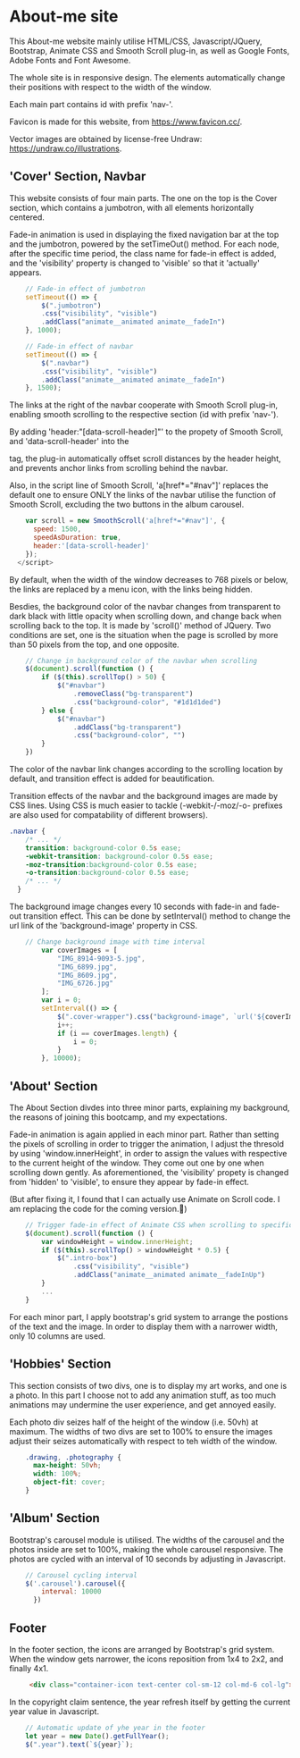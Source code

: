 # About-me site

This About-me website mainly utilise HTML/CSS, Javascript/JQuery, Bootstrap, Animate CSS and Smooth Scroll plug-in, as well as Google Fonts, Adobe Fonts and Font Awesome.

The whole site is in responsive design. The elements automatically change their positions with respect to the width of the window.

Each main part contains id with prefix 'nav-'.

Favicon is made for this website, from https://www.favicon.cc/.

Vector images are obtained by license-free Undraw: https://undraw.co/illustrations.

## 'Cover' Section, Navbar

This website consists of four main parts. The one on the top is the Cover section, which contains a jumbotron, with all elements horizontally centered. 

Fade-in animation is used in displaying the fixed navigation bar at the top and the jumbotron, powered by the setTimeOut() method. For each node, after the specific time period, the class name for fade-in effect is added, and the 'visibility' property is changed to 'visible' so that it 'actually' appears.

``` Javascript
    // Fade-in effect of jumbotron
    setTimeout(() => {
        $(".jumbotron")
        .css("visibility", "visible")
        .addClass("animate__animated animate__fadeIn") 
    }, 1000);

    // Fade-in effect of navbar
    setTimeout(() => {
        $(".navbar")
        .css("visibility", "visible")
        .addClass("animate__animated animate__fadeIn") 
    }, 1500);
```


The links at the right of the navbar cooperate with Smooth Scroll plug-in, enabling smooth scrolling to the respective section (id with prefix 'nav-'). 

By adding 'header:"[data-scroll-header]"' to the propety of Smooth Scroll, and 'data-scroll-header' into the <nav> tag, the plug-in automatically offset scroll distances by the header height, and prevents anchor links from scrolling behind the navbar. 
    
Also, in the script line of Smooth Scroll, 'a[href*="#nav"]' replaces the default one to ensure ONLY the links of the navbar utilise the function of Smooth Scroll, excluding the two buttons in the album carousel.

```Javascript
    var scroll = new SmoothScroll('a[href*="#nav"]', {
      speed: 1500,
      speedAsDuration: true,
      header:'[data-scroll-header]'
    });
  </script>

```


By default, when the width of the window decreases to 768 pixels or below, the links are replaced by a menu icon, with the links being hidden.

Besdies, the background color of the navbar changes from transparent to dark black with little opacity when scrolling down, and change back when scrolling back to the top. It is made by 'scroll()' method of JQuery. Two conditions are set, one is the situation when the page is scrolled by more than 50 pixels from the top, and one opposite.

```Javascript
    // Change in background color of the navbar when scrolling
    $(document).scroll(function () { 
        if ($(this).scrollTop() > 50) {
            $("#navbar")
                .removeClass("bg-transparent")
                .css("background-color", "#1d1d1ded")
        } else {
            $("#navbar")
                .addClass("bg-transparent")
                .css("background-color", "")
        }
    })
```

The color of the navbar link changes according to the scrolling location by default, and transition effect is added for beautification.

Transition effects of the navbar and the background images are made by CSS lines. Using CSS is much easier to tackle (-webkit-/-moz/-o- prefixes are also used for compatability of different browsers).

```CSS
.navbar {
    /* ... */
    transition: background-color 0.5s ease;
    -webkit-transition: background-color 0.5s ease;
    -moz-transition:background-color 0.5s ease;
    -o-transition:background-color 0.5s ease;
    /* ... */
  }
```


The background image changes every 10 seconds with fade-in and fade-out transition effect. This can be done by setInterval() method to change the url link of the 'background-image' property in CSS.

```Javascript
    // Change background image with time interval
        var coverImages = [
            "IMG_8914-9093-5.jpg",
            "IMG_6899.jpg",
            "IMG_8609.jpg",
            "IMG_6726.jpg"
        ];
        var i = 0;
        setInterval(() => {
            $(".cover-wrapper").css("background-image", `url('${coverImages[i]}')`)
            i++;
            if (i == coverImages.length) {
                i = 0;
            }
        }, 10000);
```


## 'About' Section

The About Section divdes into three minor parts, explaining my background, the reasons of joining this bootcamp, and my expectations. 

Fade-in animation is again applied in each minor part. Rather than setting the pixels of scrolling in order to trigger the animation, I adjust the thresold by using 'window.innerHeight', in order to assign the values with respective to the current height of the window. They come out one by one when scrolling down gently. As aforementioned, the 'visibility' propety is changed from 'hidden' to 'visible', to ensure they appear by fade-in effect.

(But after fixing it, I found that I can actually use Animate on Scroll code. I am replacing the code for the coming version.🥺)

```Javascript
    // Trigger fade-in effect of Animate CSS when scrolling to specific y-coordinate in 'About' Section
    $(document).scroll(function () { 
        var windowHeight = window.innerHeight;
        if ($(this).scrollTop() > windowHeight * 0.5) {
            $(".intro-box")
                .css("visibility", "visible")
                .addClass("animate__animated animate__fadeInUp")
        } 
        ...   
    } 
```


For each minor part, I apply bootstrap's grid system to arrange the postions of the text and the image. In order to display them with a narrower width, only 10 columns are used. 

## 'Hobbies' Section

This section consists of two divs, one is to display my art works, and one is a photo. In this part I choose not to add any animation stuff, as too much animations may undermine the user experience, and get annoyed easily.

Each photo div seizes half of the height of the window (i.e. 50vh) at maximum. The widths of two divs are set to 100% to ensure the images adjust their seizes automatically with respect to teh width of the window.

```CSS
    .drawing, .photography {
      max-height: 50vh;
      width: 100%;
      object-fit: cover;
    }
```


## 'Album' Section

Bootstrap's carousel module is utilised. The widths of the carousel and the photos inside are set to 100%, making the whole carousel responsive. The photos are cycled with an interval of 10 seconds by adjusting in Javascript.

```Javascript
    // Carousel cycling interval
    $('.carousel').carousel({
        interval: 10000
      })
```


## Footer

In the footer section, the icons are arranged by Bootstrap's grid system. When the window gets narrower, the icons reposition from 1x4 to 2x2, and finally 4x1.

```HTML
     <div class="container-icon text-center col-sm-12 col-md-6 col-lg">
```


In the copyright claim sentence, the year refresh itself by getting the current year value in Javascript.

```Javascript
    // Automatic update of yhe year in the footer
    let year = new Date().getFullYear();
    $(".year").text(`${year}`);
```

